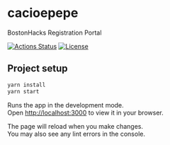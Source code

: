 # cacioepepe

BostonHacks Registration Portal

[![Actions Status](https://github.com/bostonhacks/cacioepepe/workflows/Build/badge.svg)](https://github.com/bostonhacks/cacioepepe/actions)
[![License](http://img.shields.io/badge/License-MIT-brightgreen.svg)](./LICENSE)

## Project setup

```bash
yarn install
yarn start
```

Runs the app in the development mode.\
Open [http://localhost:3000](http://localhost:3000) to view it in your browser.

The page will reload when you make changes.\
You may also see any lint errors in the console.